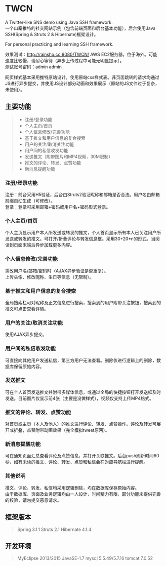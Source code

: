 # TWCN
A Twitter-like SNS demo using Java SSH framework.  
一个山寨推特的社交网站示例（包含前端页面和后台基本功能），后台使用Java SSH(Spring & Struts 2 & Hibernate)框架设计。  

For personal practicing and learning SSH framework.  

效果测试：http://rainsho.cc:8080/TWCN/
AWS EC2服务器，位于海外。可能速度比较慢，请耐心等待（异步上传过程中可能无明显提示）。  
测试账号密码：admin admin  

网页样式基本采用推特原站设计，使用原站css样式表。非页面跳转的请求均通过JS进行异步提交，并使用JS设计部分动画和效果展示（原站的JS文件过于复杂，未使用）。

## 主要功能
> * 注册/登录功能
> * 个人主页/首页
> * 个人信息修改/完善功能
> * 基于推文和用户信息的复合搜索
> * 用户的关注/取消关注功能
> * 用户间的私信收发功能
> * 发送推文（附带图片和MP4视频，30M限制）
> * 推文的评论、转发、点赞功能
> * 新消息提醒功能

### 注册/登录功能
注册：前台采用H5验证，后台由Struts2验证昵称和邮箱是否合法。用户名由邮箱前缀自动生成（可修改）。  
登录：登录可采用邮箱+密码或用户名+密码形式登录。
### 个人主页/首页
个人主页显示用户本人所发送或转发的推文，个人首页显示所有本人已关注用户所发送或转发的推文。可打开/折叠评论与转发信息框。采用30+20*n的形式，当阅读到页面末端后异步加载更多内容。
### 个人信息修改/完善功能
需改用户名/邮箱/密码时（AJAX异步验证是否重复）。  
上传头像、修改昵称、生日等信息（无限制）。
### 基于推文和用户信息的复合搜索
全局搜索栏可对昵称及正文信息进行搜索，搜索到的用户附带关注按钮，搜索到的推文可点击查看详情。
### 用户的关注/取消关注功能
使用AJAX异步提交。
### 用户间的私信收发功能
可直接向其他用户发送私信，第三方用户无法查看。删除仅进行逻辑上的删除，数据库保留原始内容。
### 发送推文
可在个人首页发送推文并附带多媒体信息，或通过全局的快捷按钮打开发送框及时发送。目前图片仅显示前4张（主要是没做样式），视频仅支持上传MP4格式。
### 推文的评论、转发、点赞功能
对首页或主页（本人及他人）的推文进行评论、转发、点赞操作。评论及转发可展开或折叠，点赞附带动画效果（完全模拟tweet原网）。
### 新消息提醒功能
可在通知页面汇总查看评论及点赞信息，并打开关联推文。后台push刷新时间60秒，如有未读的推文、评论、转发、点赞和私信会在对应导航栏进行提醒。
### 其他说明
推文、评论、转发、私信均采用逻辑删除，均在数据库保存原始内容。  
由于数据库、页面及业务逻辑均由一人设计，时间精力有限，部分功能未提供完善的校验，请勿提交恶意请求。  

## 框架版本
> Spring 3.1.1
Struts 2.1
Hibernate 4.1.4

## 开发环境
> MyEclipse 2013/2015
JavaSE-1.7
mysql 5.5.49/5.7.16
tomcat 7.0.52
